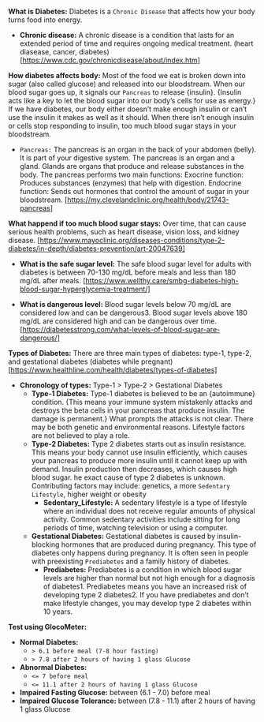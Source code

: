 **What is Diabetes:** Diabetes is a `Chronic Disease` that affects how your body turns food into energy.
* **Chronic disease:** A chronic disease is a condition that lasts for an extended period of time and requires ongoing medical treatment. (heart diasease, cancer, diabetes) [https://www.cdc.gov/chronicdisease/about/index.htm]

**How diabetes affects body:** Most of the food we eat is broken down into sugar (also called glucose) and released into our bloodstream. When our blood sugar goes up, it signals our `Pancreas` to release {insulin}. {Insulin acts like a key to let the blood sugar into our body’s cells for use as energy.} If we have diabetes, our body either doesn’t make enough insulin or can’t use the insulin it makes as well as it should. When there isn’t enough insulin or cells stop responding to insulin, too much blood sugar stays in your bloodstream.
* `Pancreas:` The pancreas is an organ in the back of your abdomen (belly). It is part of your digestive system. The pancreas is an organ and a gland. Glands are organs that produce and release substances in the body. The pancreas performs two main functions: Exocrine function: Produces substances (enzymes) that help with digestion. Endocrine function: Sends out hormones that control the amount of sugar in your bloodstream. [https://my.clevelandclinic.org/health/body/21743-pancreas]

**What happend if too much blood sugar stays:**  Over time, that can cause serious health problems, such as heart disease, vision loss, and kidney disease. [https://www.mayoclinic.org/diseases-conditions/type-2-diabetes/in-depth/diabetes-prevention/art-20047639]

* **What is the safe sugar level:** The safe blood sugar level for adults with diabetes is between 70-130 mg/dL before meals and less than 180 mg/dL after meals. [https://www.wellthy.care/smbg-diabetes-high-blood-sugar-hyperglycemia-treatment/]

* **What is dangerous level:** Blood sugar levels below 70 mg/dL are considered low and can be dangerous3. Blood sugar levels above 180 mg/dL are considered high and can be dangerous over time. [https://diabetesstrong.com/what-levels-of-blood-sugar-are-dangerous/]

**Types of Diabetes:** There are three main types of diabetes: type-1, type-2, and gestational diabetes (diabetes while pregnant) [https://www.healthline.com/health/diabetes/types-of-diabetes]
* **Chronology of types:** Type-1 > Type-2 > Gestational Diabetes
	* **Type-1 Diabetes:** Type-1 diabetes is believed to be an {autoimmune} condition. {This means your immune system mistakenly attacks and destroys the beta cells in your pancreas that produce insulin. The damage is permanent.} What prompts the attacks is not clear. There may be both genetic and environmental reasons. Lifestyle factors are not believed to play a role.
	* **Type-2 Diabetes:** Type 2 diabetes starts out as insulin resistance. This means your body cannot use insulin efficiently, which causes your pancreas to produce more insulin until it cannot keep up with demand. Insulin production then decreases, which causes high blood sugar. he exact cause of type 2 diabetes is unknown. Contributing factors may include: genetics, a more `Sedentary Lifestyle`, higher weight or obesity
		* **Sedentary_Lifestyle:** A sedentary lifestyle is a type of lifestyle where an individual does not receive regular amounts of physical activity. Common sedentary activities include sitting for long periods of time, watching television or using a computer.
	* **Gestational Diabetes:** Gestational diabetes is caused by insulin-blocking hormones that are produced during pregnancy. This type of diabetes only happens during pregnancy. It is often seen in people with preexisting `Prediabetes` and a family history of diabetes.
		* **Prediabetes:** Prediabetes is a condition in which blood sugar levels are higher than normal but not high enough for a diagnosis of diabetes1. Prediabetes means you have an increased risk of developing type 2 diabetes2. If you have prediabetes and don’t make lifestyle changes, you may develop type 2 diabetes within 10 years.


**Test using GlocoMeter:**
* **Normal Diabetes:**
	* `> 6.1 before meal (7-8 hour fasting)`
	* `> 7.8 after 2 hours of having 1 glass Glucose`
* **Abnormal Diabetes:**
	* `<= 7 before meal`
	* `<= 11.1 after 2 hours of having 1 glass Glucose`
* **Impaired Fasting Glucose:** between (6.1 - 7.0) before meal
* **Impaired Glucose Tolerance:** between (7.8 - 11.1) after 2 hours of having 1 glass Glucose